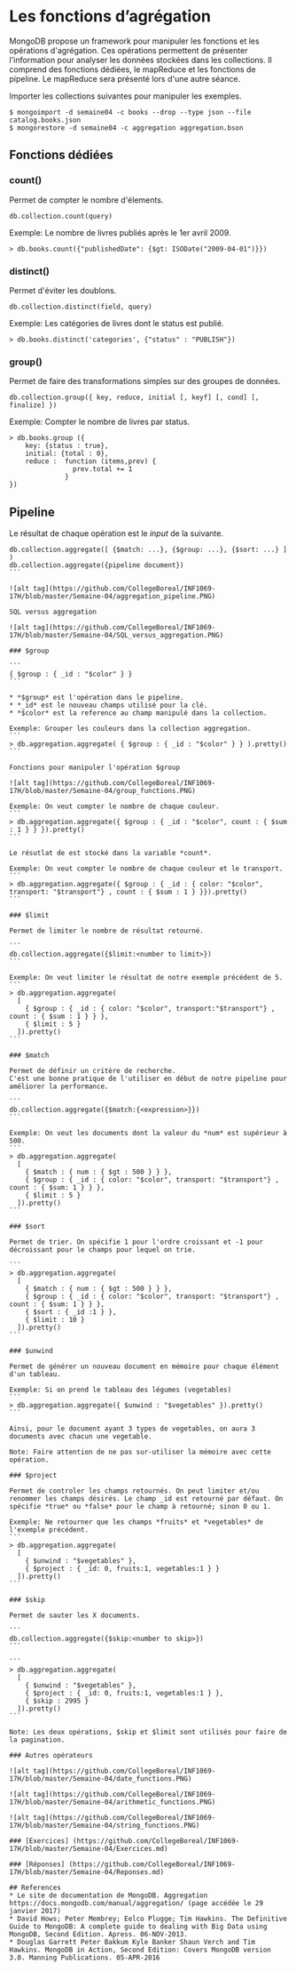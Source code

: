 # Les fonctions d’agrégation

MongoDB propose un framework pour manipuler les fonctions et les opérations d'agrégation. Ces opérations permettent de présenter l'information pour analyser les données stockées dans les collections. Il comprend des fonctions dédiées, le mapReduce et les fonctions de pipeline. Le mapReduce sera présenté lors d'une autre séance.

Importer les collections suivantes pour manipuler les exemples.

```
$ mongoimport -d semaine04 -c books --drop --type json --file catalog.books.json
$ mongorestore -d semaine04 -c aggregation aggregation.bson
```

## Fonctions dédiées

### count()

Permet de compter le nombre d'élements.

```
db.collection.count(query)
```

Exemple: Le nombre de livres publiés après le 1er avril 2009.
```
> db.books.count({"publishedDate": {$gt: ISODate("2009-04-01")}})
```

### distinct()

Permet d'éviter les doublons.

```
db.collection.distinct(field, query)
```

Exemple: Les catégories de livres dont le status est publié.
```
> db.books.distinct('categories', {"status" : "PUBLISH"})
```

### group()

Permet de faire des transformations simples sur des groupes de données.

```
db.collection.group({ key, reduce, initial [, keyf] [, cond] [, finalize] })
```

Exemple: Compter le nombre de livres par status.
```
> db.books.group ({
    key: {status : true},
    initial: {total : 0},
    reduce :  function (items,prev) {
                prev.total += 1
              }
})
```

## Pipeline

Le résultat de chaque opération est le *input* de la suivante.

````
db.collection.aggregate([ {$match: ...}, {$group: ...}, {$sort: ...} ] )
db.collection.aggregate({pipeline document})
```

![alt tag](https://github.com/CollegeBoreal/INF1069-17H/blob/master/Semaine-04/aggregation_pipeline.PNG)

SQL versus aggregation

![alt tag](https://github.com/CollegeBoreal/INF1069-17H/blob/master/Semaine-04/SQL_versus_aggregation.PNG)

### $group

```
{ $group : { _id : "$color" } }
```

* *$group* est l'opération dans le pipeline.
* *_id* est le nouveau champs utilisé pour la clé.
* *$color* est la reference au champ manipulé dans la collection.

Exemple: Grouper les couleurs dans la collection aggregation.
```
> db.aggregation.aggregate( { $group : { _id : "$color" } } ).pretty()
```

Fonctions pour manipuler l'opération $group

![alt tag](https://github.com/CollegeBoreal/INF1069-17H/blob/master/Semaine-04/group_functions.PNG)

Exemple: On veut compter le nombre de chaque couleur.
```
> db.aggregation.aggregate({ $group : { _id : "$color", count : { $sum : 1 } } }).pretty()
```

Le résutlat de est stocké dans la variable *count*.

Exemple: On veut compter le nombre de chaque couleur et le transport.
```
> db.aggregation.aggregate({ $group : { _id : { color: "$color", transport: "$transport"} , count : { $sum : 1 } }}).pretty()
```

### $limit

Permet de limiter le nombre de résultat retourné.

```
db.collection.aggregate({$limit:<number to limit>})
```

Exemple: On veut limiter le résultat de notre exemple précédent de 5.
```
> db.aggregation.aggregate( 
  [ 
    { $group : { _id : { color: "$color", transport:"$transport"} , count : { $sum : 1 } } }, 
    { $limit : 5 } 
  ]).pretty()
```

### $match

Permet de définir un critère de recherche.
C'est une bonne pratique de l'utiliser en début de notre pipeline pour améliorer la performance.

```
db.collection.aggregate({$match:{<expression>}})
```

Exemple: On veut les documents dont la valeur du *num* est supérieur à 500.
```
> db.aggregation.aggregate(
  [
    { $match : { num : { $gt : 500 } } },
    { $group : { _id : { color: "$color", transport: "$transport"} , count : { $sum: 1 } } },
    { $limit : 5 }
  ]).pretty()
```

### $sort

Permet de trier. On spécifie 1 pour l'ordre croissant et -1 pour décroissant pour le champs pour lequel on trie. 

```
> db.aggregation.aggregate(
  [
    { $match : { num : { $gt : 500 } } },
    { $group : { _id : { color: "$color", transport: "$transport"} , count : { $sum: 1 } } },
    { $sort : { _id :1 } },
    { $limit : 10 }
  ]).pretty()
```

### $unwind

Permet de générer un nouveau document en mémoire pour chaque élément d'un tableau.

Exemple: Si on prend le tableau des légumes (vegetables)
```
> db.aggregation.aggregate({ $unwind : "$vegetables" }).pretty()
```

Ainsi, pour le document ayant 3 types de vegetables, on aura 3 documents avec chacun une vegetable.

Note: Faire attention de ne pas sur-utiliser la mémoire avec cette opération.

### $project

Permet de controler les champs retournés. On peut limiter et/ou renommer les champs désirés. Le champ _id est retourné par défaut. On spécifie *true* ou *false* pour le champ à retourné; sinon 0 ou 1.

Exemple: Ne retourner que les champs *fruits* et *vegetables* de l'exemple précédent.
```
> db.aggregation.aggregate(
  [
    { $unwind : "$vegetables" },
    { $project : { _id: 0, fruits:1, vegetables:1 } }
  ]).pretty()
```

### $skip

Permet de sauter les X documents.

```
db.collection.aggregate({$skip:<number to skip>})
```

```
> db.aggregation.aggregate(
  [
    { $unwind : "$vegetables" },
    { $project : { _id: 0, fruits:1, vegetables:1 } },
    { $skip : 2995 }
  ]).pretty()
```

Note: Les deux opérations, $skip et $limit sont utilisés pour faire de la pagination.

### Autres opérateurs

![alt tag](https://github.com/CollegeBoreal/INF1069-17H/blob/master/Semaine-04/date_functions.PNG)

![alt tag](https://github.com/CollegeBoreal/INF1069-17H/blob/master/Semaine-04/arithmetic_functions.PNG)

![alt tag](https://github.com/CollegeBoreal/INF1069-17H/blob/master/Semaine-04/string_functions.PNG)

### [Exercices] (https://github.com/CollegeBoreal/INF1069-17H/blob/master/Semaine-04/Exercices.md)

### [Réponses] (https://github.com/CollegeBoreal/INF1069-17H/blob/master/Semaine-04/Reponses.md)

## References
* Le site de documentation de MongoDB. Aggregation https://docs.mongodb.com/manual/aggregation/ (page accédée le 29 janvier 2017)
* David Hows; Peter Membrey; Eelco Plugge; Tim Hawkins. The Definitive Guide to MongoDB: A complete guide to dealing with Big Data using MongoDB, Second Edition. Apress. 06-NOV-2013.
* Douglas Garrett Peter Bakkum Kyle Banker Shaun Verch and Tim Hawkins. MongoDB in Action, Second Edition: Covers MongoDB version 3.0. Manning Publications. 05-APR-2016 
